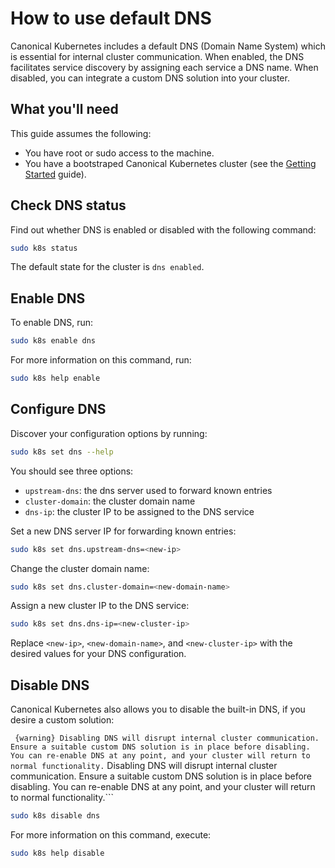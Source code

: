 # How to use default DNS

Canonical Kubernetes includes a default DNS (Domain Name System) which is
essential for internal cluster communication. When enabled, the DNS facilitates
service discovery by assigning each service a DNS name. When disabled, you can
integrate a custom DNS solution into your cluster.


## What you'll need

This guide assumes the following:

- You have root or sudo access to the machine.
- You have a bootstraped Canonical Kubernetes cluster (see the [Getting
  Started][getting-started-guide] guide).

## Check DNS status

Find out whether DNS is enabled or disabled with the following command:

```bash
sudo k8s status
```

The default state for the cluster is `dns enabled`.

## Enable DNS

To enable DNS, run:

```bash
sudo k8s enable dns
```

For more information on this command, run:

```bash
sudo k8s help enable
```

## Configure DNS

Discover your configuration options by running:
```bash
sudo k8s set dns --help
```

You should see three options:
- `upstream-dns`: the dns server used to forward known entries
- `cluster-domain`: the cluster domain name
- `dns-ip`: the cluster IP to be assigned to the DNS service

Set a new DNS server IP for forwarding known entries:

```bash
sudo k8s set dns.upstream-dns=<new-ip>
```

Change the cluster domain name:

```bash
sudo k8s set dns.cluster-domain=<new-domain-name>
```

Assign a new cluster IP to the DNS service:

```bash
sudo k8s set dns.dns-ip=<new-cluster-ip>
```

Replace `<new-ip>`, `<new-domain-name>`, and `<new-cluster-ip>` with the
desired values for your DNS configuration.

## Disable DNS

Canonical Kubernetes also allows you to disable the built-in DNS, 
if you desire a custom solution:

``` {warning} Disabling DNS will disrupt internal cluster communication. Ensure a suitable custom DNS solution is in place before disabling. You can re-enable DNS at any point, and your cluster will return to normal functionality.```
Disabling DNS will disrupt internal cluster communication. Ensure a suitable
custom DNS solution is in place before disabling. You can re-enable DNS at any
point, and your cluster will return to normal functionality.```

```bash
sudo k8s disable dns
```

For more information on this command, execute:

```bash
sudo k8s help disable
```

<!-- LINKS -->

[getting-started-guide]: ../../../tutorial/getting-started
